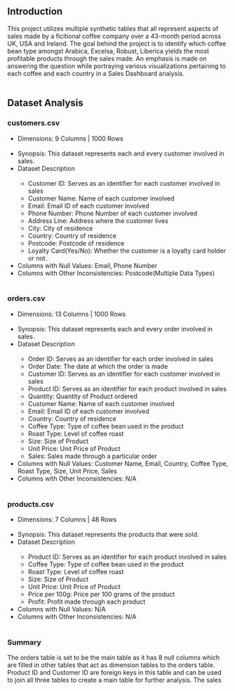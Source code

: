 ## Introduction
This project utilizes multiple synthetic tables that all represent aspects of sales made by a ficitional coffee company over a 43-month period across UK, USA and Ireland. The goal behind the project is to identify which coffee bean type amongst Arabica, Excelsa, Robust, Liberica yields the most profitable products through the sales made. An emphasis is made on answering the question while portraying various visualizations pertaining to each coffee and each country in a Sales Dashboard analysis.<br><br>
## Dataset Analysis
### customers.csv
- Dimensions: 9 Columns | 1000 Rows<br><br>
- Synopsis: This dataset represents each and every customer involved in sales.
- Dataset Description<br><br>
  - Customer ID: Serves as an identifier for each customer involved in sales
  - Customer Name: Name of each customer involved
  - Email: Email ID of each customer involved
  - Phone Number: Phone Number of each customer involved
  - Address Line: Address where the customer lives
  - City: City of residence
  - Country: Country of residence
  - Postcode: Postcode of residence
  - Loyalty Card(Yes/No): Whether the customer is a loyalty card holder or not.
- Columns with Null Values: Email, Phone Number
- Columns with Other Inconsistencies: Postcode(Multiple Data Types)<br><br>

### orders.csv
- Dimensions: 13 Columns | 1000 Rows<br><br>
- Synopsis: This dataset represents each and every order involved in sales.
- Dataset Description<br><br>
  - Order ID: Serves as an identifier for each order involved in sales
  - Order Date: The date at which the order is made
  - Customer ID: Serves as an identifier for each customer involved in sales
  - Product ID: Serves as an identifier for each product involved in sales
  - Quantity: Quantity of Product ordered
  - Customer Name: Name of each customer involved
  - Email: Email ID of each customer involved
  - Country: Country of residence
  - Coffee Type: Type of coffee bean used in the product
  - Roast Type: Level of coffee roast
  - Size: Size of Product
  - Unit Price: Unit Price of Product
  - Sales: Sales made through a particular order
- Columns with Null Values: Customer Name, Email, Country, Coffee Type, Roast Type, Size, Unit Price, Sales
- Columns with Other Inconsistencies: N/A<br><br>

### products.csv
- Dimensions: 7 Columns | 48 Rows<br><br>
- Synopsis: This dataset represents the products that were sold.
- Dataset Description<br><br>
  - Product ID: Serves as an identifier for each product involved in sales
  - Coffee Type: Type of coffee bean used in the product
  - Roast Type: Level of coffee roast
  - Size: Size of Product
  - Unit Price: Unit Price of Product
  - Price per 100g: Price per 100 grams of the product
  - Profit: Profit made through each product
- Columns with Null Values: N/A
- Columns with Other Inconsistencies: N/A<br><br>

### Summary
The orders table is set to be the main table as it has 8 null columns which are filled in other tables that act as dimension tables to the orders table. Product ID and Customer ID are foreign keys in this table and can be used to join all three tables to create a main table for further analysis. The sales
